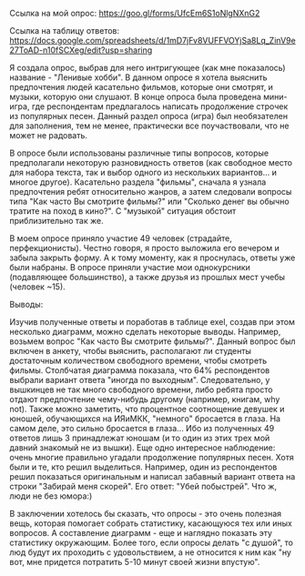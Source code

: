 Ссылка на мой опрос: https://goo.gl/forms/UfcEm6S1oNlgNXnG2

Ссылка на таблицу ответов: https://docs.google.com/spreadsheets/d/1mD7jFv8VUFFVOYjSa8Lq_ZinV9e27ToAD-n10fSCXeg/edit?usp=sharing

Я создала опрос, выбрав для него интригующее (как мне показалось) название - "Ленивые хобби". В данном опросе я хотела выяснить предпочтения людей касательно фильмов, которые они смотрят, и музыки, которую они слушают. В конце опроса была проведена мини-игра, где респондентам предлагалось написать продолжение строчек из популярных песен. Данный раздел опроса (игра) был необязателен для заполнения, тем не менее, практически все поучаствовали, что не может не радовать. 

В опросе были использованы различные типы вопросов, которые предполагали некоторую разновидность ответов (как свободное место для набора текста, так и выбор одного из нескольких вариантов... и многое другое). Касательно раздела "фильмы", сначала я узнала предпочтения ребят относительно жанров, а затем следовали вопросы типа "Как часто Вы смотрите фильмы?" или "Сколько денег вы обычно тратите на поход в кино?". С "музыкой" ситуация обстоит приблизительно так же.

В моем опросе приняло участие 49 человек (страдайте, перфекционисты). Честно говоря, я просто выложила его вечером и забыла закрыть форму. А к тому моменту, как я проснулась, ответы уже были набраны. В опросе приняли участие мои однокурсники (подавляющее большинство), а также друзья из прошлых мест учебы (человек ~15).

Выводы:

Изучив полученные ответы и поработав в таблице exel, создав при этом несколько диаграмм, можно сделать некоторые выводы. Например, возьмем вопрос "Как часто Вы смотрите фильмы?". Данный вопрос был включен в анкету, чтобы выяснить, располагают ли студенты достаточным количеством свободного времени, чтобы смотреть фильмы. Столбчатая диаграмма показала, что 64% респондентов выбрали вариант ответа "иногда по выходным". Следовательно, у вышкинцев не так много свободного времени, либо ребята просто отдают предпочтение чему-нибудь другому (например, книгам, why not).
Также можно заметить, что процентное соотнощение девушек и юношей, обучающихся на ИЯиМКК, "немного" бросается в глаза. На самом деле, это сильно бросается в глаза... Ибо из полученных 49 ответов лишь 3 принадлежат юношам (и то один из этих трех мой давний знакомый не из вышки).
Еще одно интересное наблюдение: очень многие правильно угадали продолжение популярных песен. Хотя были и те, кто решил выделиться. Например, один из респондентов решил показаться оригинальным и написал забавный вариант ответа на строки "Забирай меня скорей". Его ответ: "Убей побыстрей". Что ж, люди не без юмора:)

В заключении хотелось бы сказать, что опросы - это очень полезная вещь, которая помогает собрать статистику, касающуюся тех или иных вопросов. А составление диаграмм - еще и наглядно показать эту статистику окружающим. Более того, если опросы делать "с душой", то люд будут их проходить с удовольствием, а не относится к ним как "ну вот, мне придется потратить 5-10 минут своей жизни впустую".

